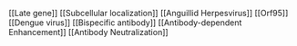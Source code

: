 [[Late gene]]
[[Subcellular localization]]
[[Anguillid Herpesvirus]]
[[Orf95]]
[[Dengue virus]]
[[Bispecific antibody]]
[[Antibody-dependent Enhancement]]
[[Antibody Neutralization]]

